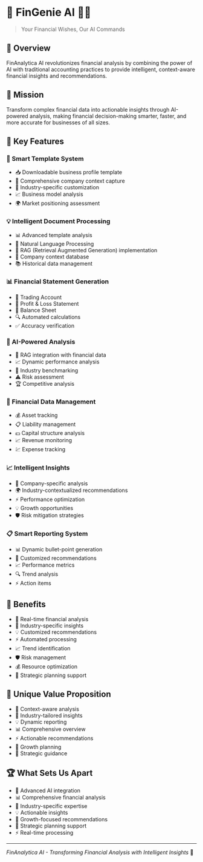# 💫 FinGenie AI 🧞‍♂️

> Your Financial Wishes, Our AI Commands

## 🌟 Overview
FinAnalytica AI revolutionizes financial analysis by combining the power of AI with traditional accounting practices to provide intelligent, context-aware financial insights and recommendations.

## 🎯 Mission
Transform complex financial data into actionable insights through AI-powered analysis, making financial decision-making smarter, faster, and more accurate for businesses of all sizes.

## 🚀 Key Features

### 📝 Smart Template System
- 📥 Downloadable business profile template
- 🏢 Comprehensive company context capture
- 🎯 Industry-specific customization
- 📈 Business model analysis
- 🌍 Market positioning assessment

### 💡 Intelligent Document Processing
- 📊 Advanced template analysis
- 🧠 Natural Language Processing
- 🔄 RAG (Retrieval Augmented Generation) implementation
- 🏪 Company context database
- 📚 Historical data management

### 📊 Financial Statement Generation
- 📘 Trading Account
- 📗 Profit & Loss Statement
- 📕 Balance Sheet
- 🔍 Automated calculations
- ✅ Accuracy verification

### 🎯 AI-Powered Analysis
- 🤖 RAG integration with financial data
- 📈 Dynamic performance analysis
- 🏢 Industry benchmarking
- ⚠️ Risk assessment
- 🏆 Competitive analysis

### 🧮 Financial Data Management
- 💰 Asset tracking
- 📋 Liability management
- 💵 Capital structure analysis
- 📈 Revenue monitoring
- 💹 Expense tracking

### 📈 Intelligent Insights
- 🎯 Company-specific analysis
- 🌍 Industry-contextualized recommendations
- ⚡ Performance optimization
- 💡 Growth opportunities
- 🛡️ Risk mitigation strategies

### 📋 Smart Reporting System
- 📊 Dynamic bullet-point generation
- 🎯 Customized recommendations
- 📈 Performance metrics
- 🔍 Trend analysis
- ⚡ Action items

## 💪 Benefits
- 🚀 Real-time financial analysis
- 🎯 Industry-specific insights
- 💡 Customized recommendations
- ⚡ Automated processing
- 📈 Trend identification
- 🛡️ Risk management
- 💰 Resource optimization
- 🎯 Strategic planning support

## 🎁 Unique Value Proposition
- 🧠 Context-aware analysis
- 🎯 Industry-tailored insights
- 💡 Dynamic reporting
- 📊 Comprehensive overview
- ⚡ Actionable recommendations
- 🚀 Growth planning
- 💪 Strategic guidance

## 🏆 What Sets Us Apart
- 🤖 Advanced AI integration
- 📊 Comprehensive financial analysis
- 🎯 Industry-specific expertise
- 💡 Actionable insights
- 🚀 Growth-focused recommendations
- 💪 Strategic planning support
- ⚡ Real-time processing

---

*FinAnalytica AI - Transforming Financial Analysis with Intelligent Insights* 🚀
